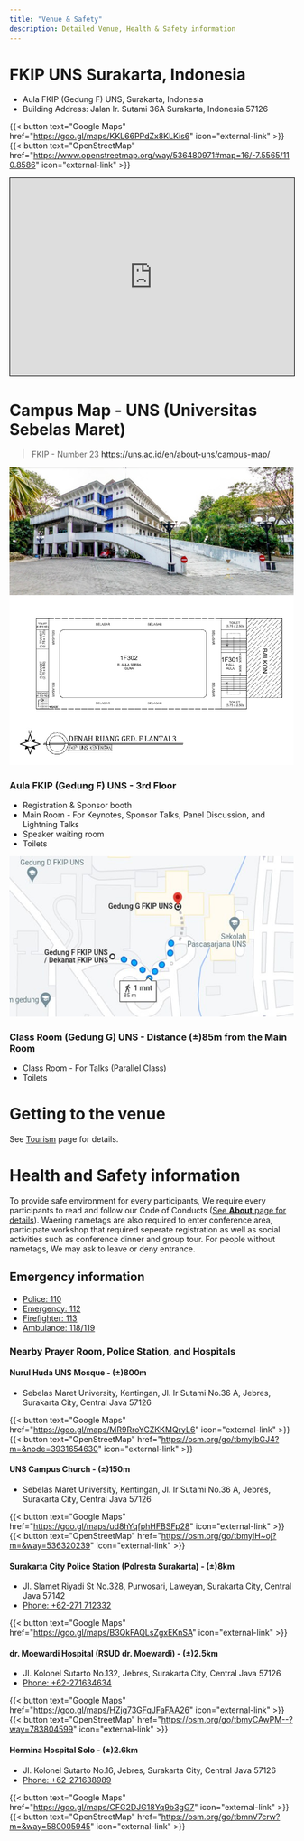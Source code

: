 ```yaml
---
title: "Venue & Safety"
description: Detailed Venue, Health & Safety information
---
```


# FKIP UNS Surakarta, Indonesia

- Aula FKIP (Gedung F) UNS, Surakarta, Indonesia
- Building Address: Jalan Ir. Sutami 36A Surakarta, Indonesia 57126

{{< button text="Google Maps" href="https://goo.gl/maps/KKL66PPdZx8KLKis6" icon="external-link" >}}
{{< button text="OpenStreetMap" href="https://www.openstreetmap.org/way/536480971#map=16/-7.5565/110.8586" icon="external-link" >}}

<iframe width="100%" height="350" frameborder="0" scrolling="no" marginheight="0" marginwidth="0" src="https://www.openstreetmap.org/export/embed.html?bbox=110.85452914237976%2C-7.557948352455308%2C110.85703969001771%2C-7.5561110438798655&amp;layer=mapnik&amp;marker=-7.557029699144615%2C110.85578441619873" style="border: 1px solid black"></iframe>

# Campus Map - UNS (Universitas Sebelas Maret)
> FKIP - Number 23 https://uns.ac.id/en/about-uns/campus-map/

![Aula FKIP Building](./venue1.jpg)
![Aula FKIP Map](./venue2.jpg)

### Aula FKIP (Gedung F) UNS - 3rd Floor
- Registration & Sponsor booth
- Main Room - For Keynotes, Sponsor Talks, Panel Discussion, and Lightning Talks
- Speaker waiting room
- Toilets

![Classroom Map](./venue3.jpg)
### Class Room (Gedung G) UNS - Distance (±)85m from the Main Room
- Class Room - For Talks (Parallel Class)
- Toilets

# Getting to the venue
See [Tourism](../tourism/) page for details.

# Health and Safety information

To provide safe environment for every participants, We require every participants to read and follow our Code of Conducts ([See **About** page for details](../../about/)). Waering nametags are also required to enter conference area, participate workshop that required seperate registration as well as social activities such as conference dinner and group tour. For people without nametags, We may ask to leave or deny entrance.

## Emergency information

- [Police: 110](tel:110)
- [Emergency: 112](tel:112)
- [Firefighter: 113](tel:113)
- [Ambulance: 118/119](tel:118)

### Nearby Prayer Room, Police Station, and Hospitals

#### Nurul Huda UNS Mosque - (±)800m
- Sebelas Maret University, Kentingan, Jl. Ir Sutami No.36 A, Jebres, Surakarta City, Central Java 57126

{{< button text="Google Maps" href="https://goo.gl/maps/MR9RroYCZKKMQryL6" icon="external-link" >}}
{{< button text="OpenStreetMap" href="https://osm.org/go/tbmyIbGJ4?m=&node=3931654630" icon="external-link" >}}

#### UNS Campus Church - (±)150m
- Sebelas Maret University, Kentingan, Jl. Ir Sutami No.36 A, Jebres, Surakarta City, Central Java 57126

{{< button text="Google Maps" href="https://goo.gl/maps/ud8hYqfphHFBSFp28" icon="external-link" >}}
{{< button text="OpenStreetMap" href="https://osm.org/go/tbmyIH~oj?m=&way=536320239" icon="external-link" >}}

#### Surakarta City Police Station (Polresta Surakarta) - (±)8km
- Jl. Slamet Riyadi St No.328, Purwosari, Laweyan, Surakarta City, Central Java 57142
- [Phone: +62-271 712332](tel:+62271712332)

{{< button text="Google Maps" href="https://goo.gl/maps/B3QkFAQLsZgxEKnSA" icon="external-link" >}}

#### dr. Moewardi Hospital (RSUD dr. Moewardi) - (±)2.5km
- Jl. Kolonel Sutarto No.132, Jebres, Surakarta City, Central Java 57126
- [Phone: +62-271634634](tel:+62271634634)

{{< button text="Google Maps" href="https://goo.gl/maps/HZjg73GFqJFaFAA26" icon="external-link" >}}
{{< button text="OpenStreetMap" href="https://osm.org/go/tbmyCAwPM--?way=783804599" icon="external-link" >}}

#### Hermina Hospital Solo - (±)2.6km
- Jl. Kolonel Sutarto No.16, Jebres, Surakarta City, Central Java 57126 
- [Phone: +62-271638989](tel:+62271638989)

{{< button text="Google Maps" href="https://goo.gl/maps/CFG2DJG18Yq9b3gG7" icon="external-link" >}}
{{< button text="OpenStreetMap" href="https://osm.org/go/tbmnV7crw?m=&way=580005945" icon="external-link" >}}

